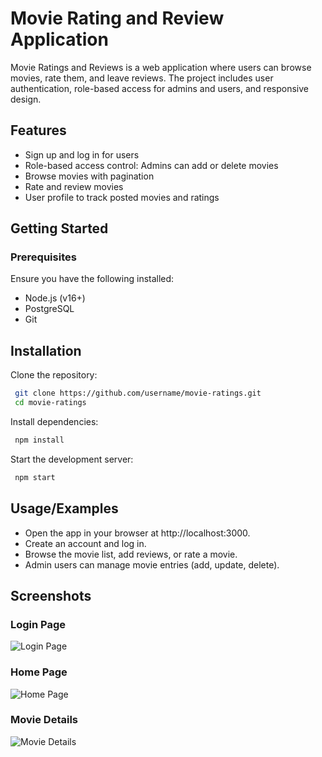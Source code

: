 
# Movie Rating and Review Application 

Movie Ratings and Reviews is a web application where users can browse movies, rate them, and leave reviews. The project includes user authentication, role-based access for admins and users, and responsive design.





## Features

- Sign up and log in for users
- Role-based access control: Admins can add or delete movies
- Browse movies with pagination
- Rate and review movies
- User profile to track posted movies and ratings


## Getting Started
### Prerequisites
Ensure you have the following installed:

- Node.js (v16+)
- PostgreSQL
- Git


## Installation

Clone the repository:

```bash
 git clone https://github.com/username/movie-ratings.git
 cd movie-ratings
```
Install dependencies:

```bash
 npm install
```
Start the development server:
```bash
 npm start
```

    
## Usage/Examples

- Open the app in your browser at http://localhost:3000.
- Create an account and log in.
- Browse the movie list, add reviews, or rate a movie.
- Admin users can manage movie entries (add, update, delete).



## Screenshots
### Login Page
![Login Page](screenshots/login.png)
### Home Page
![Home Page](screenshots/homepage.png)

### Movie Details
![Movie Details](screenshots/Movie-posted-page.png)
